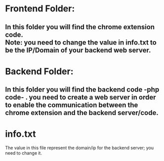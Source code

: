  
# Frontend Folder:
In this folder you will find the chrome extension code. 
<br/>
Note: you need to change the value in info.txt to be the IP/Domain of your backend web server. 
---------------------
# Backend Folder:
In this folder you will find the backend code -php code- . you need to create a web server in order to enable the communication between the chrome extension and the backend server/code. 
-------------------------
# info.txt 
The value in this file represent the domain/ip for the backend server; you need to change it. 



